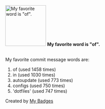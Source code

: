 <img src="https://my-badges.github.io/my-badges/favorite-word.png" alt="My favorite word is &quot;of&quot;." title="My favorite word is &quot;of&quot;." width="128">
<strong>My favorite word is &quot;of&quot;.</strong>
<br><br>

My favorite commit message words are:

1. of (used 1458 times)
2. in (used 1030 times)
3. autoupdate (used 773 times)
4. configs (used 750 times)
5. 'dotfiles' (used 747 times)


Created by <a href="https://github.com/my-badges/my-badges">My Badges</a>